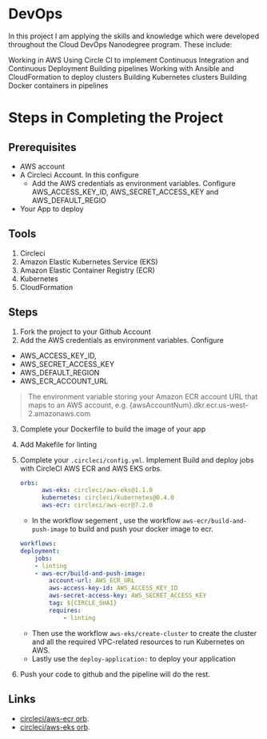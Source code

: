 

# DevOps
In this project I am applying the skills and knowledge which were developed throughout the Cloud DevOps Nanodegree program. These include:

Working in AWS
Using Circle CI to implement Continuous Integration and Continuous Deployment
Building pipelines
Working with Ansible and CloudFormation to deploy clusters
Building Kubernetes clusters
Building Docker containers in pipelines

# Steps in Completing the Project 

## Prerequisites
- AWS account
- A Circleci Account. In this configure
    - Add the AWS credentials as environment variables. Configure AWS_ACCESS_KEY_ID, AWS_SECRET_ACCESS_KEY and AWS_DEFAULT_REGIO
- Your App to deploy

## Tools
1. Circleci
2. Amazon Elastic Kubernetes Service (EKS)
3. Amazon Elastic Container Registry (ECR)
4. Kubernetes
5. CloudFormation

## Steps
1. Fork the project to your Github Account
2. Add the AWS credentials as environment variables. Configure 
 
  - AWS_ACCESS_KEY_ID, 
  - AWS_SECRET_ACCESS_KEY 
  - AWS_DEFAULT_REGION
  - AWS_ECR_ACCOUNT_URL 
   > The environment variable storing your Amazon ECR account URL that maps to an AWS account, e.g. {awsAccountNum}.dkr.ecr.us-west-2.amazonaws.com
 
3. Complete your Dockerfile to build the image of your app
4. Add Makefile for linting
5. Complete your  ``` .circleci/config.yml ```. Implement Build and deploy jobs with CircleCI AWS ECR and AWS EKS orbs.

    ```yml 
    orbs:
          aws-eks: circleci/aws-eks@1.1.0
          kubernetes: circleci/kubernetes@0.4.0
          aws-ecr: circleci/aws-ecr@7.2.0  
    ```
    
    - In the workflow segement , use the workflow ```aws-ecr/build-and-push-image``` to build and push your docker image to ecr.
    ```yml
    workflows:
    deployment:
        jobs:
        - linting
        - aws-ecr/build-and-push-image:
            account-url: AWS_ECR_URL
            aws-access-key-id: AWS_ACCESS_KEY_ID
            aws-secret-access-key: AWS_SECRET_ACCESS_KEY
            tag: ${CIRCLE_SHA1}
            requires:
                - linting 
    ```

    - Then use the workflow ```aws-eks/create-cluster``` to create the cluster and all the required VPC-related resources to run Kubernetes on AWS.
    - Lastly use the ```deploy-application:``` to deploy your application
6. Push your code to github and the pipeline will do the rest.


## Links
- [circleci/aws-ecr orb](https://circleci.com/developer/orbs/orb/circleci/aws-ecr).
- [circleci/aws-eks orb](https://circleci.com/developer/orbs/orb/circleci/aws-eks).
